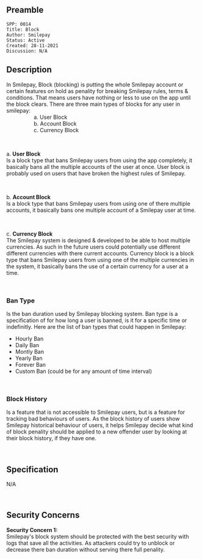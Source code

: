 ## Preamble

```
SPP: 0014
Title: Block
Author: Smilepay
Status: Active
Created: 28-11-2021
Discussion: N/A
```

## Description
In Smilepay, Block (blocking) is putting the whole Smilepay account or certain features on hold as penality for breaking Smilepay rules, terms & conditions. That means users have nothing or less to use on the app until the block clears. There are three main types of blocks for any user in smilepay: <br />
&emsp; &emsp; &emsp; &emsp; a. User Block <br />
&emsp; &emsp; &emsp; &emsp; b. Account Block <br />
&emsp; &emsp; &emsp; &emsp; c. Currency Block <br />

<br />

a. **User Block** <br />
Is a block type that bans Smilepay users from using the app completely, it basically bans all the multiple accounts of the user at once. User block is probably used on users that have broken the highest rules of Smilepay.

<br />

b. **Account Block** <br />
Is a block type that bans Smilepay users from using one of there multiple accounts, it basically bans one multiple account of a Smilepay user at time. 

<br />

c. **Currency Block** <br />
The Smilepay system is designed & developed to be able to host multiple currencies. As such in the future users could potentially use different different currencies with there current accounts. Currency block is a block type that bans Smilepay users from using one of the multiple currencies in the system, it basically bans the use of a certain currency for a user at a time.

<br />

### Ban Type 
Is the ban duration used by Smilepay blocking system. Ban type is a specification of for how long a user is banned, is it for a specific time or indefinitly. Here are the list of ban types that could happen in Smilepay:
- Hourly Ban
- Daily Ban
- Montly Ban
- Yearly Ban
- Forever Ban
- Custom Ban (could be for any amount of time interval)

<br />

### Block History
Is a feature that is not accessible to Smilepay users, but is a feature for tracking bad behaviours of users. As the block history of users show Smilepay historical behaviour of users, it helps Smilepay decide what kind of block penality should be applied to a new offender user by looking at their block history, if they have one.

<br />

## Specification
N/A

<br />

## Security Concerns
**Security Concern 1:** <br />
Smilepay's block system should be protected with the best security with logs that save all the activities. As attackers could try to unblock or decrease there ban duration without serving there full penality.
